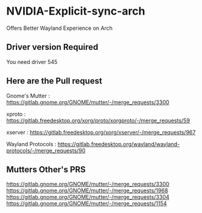 # NVIDIA-Explicit-sync-arch
Offers Better Wayland Experience on Arch

##  Driver version Required
You need driver 545

## Here are the Pull request

Gnome's Mutter : https://gitlab.gnome.org/GNOME/mutter/-/merge_requests/3300

xproto : https://gitlab.freedesktop.org/xorg/proto/xorgproto/-/merge_requests/59

xserver : https://gitlab.freedesktop.org/xorg/xserver/-/merge_requests/967

Wayland Protocols : https://gitlab.freedesktop.org/wayland/wayland-protocols/-/merge_requests/90

## Mutters Other's PRS
https://gitlab.gnome.org/GNOME/mutter/-/merge_requests/3300
https://gitlab.gnome.org/GNOME/mutter/-/merge_requests/1968
https://gitlab.gnome.org/GNOME/mutter/-/merge_requests/3304
https://gitlab.gnome.org/GNOME/mutter/-/merge_requests/1154
